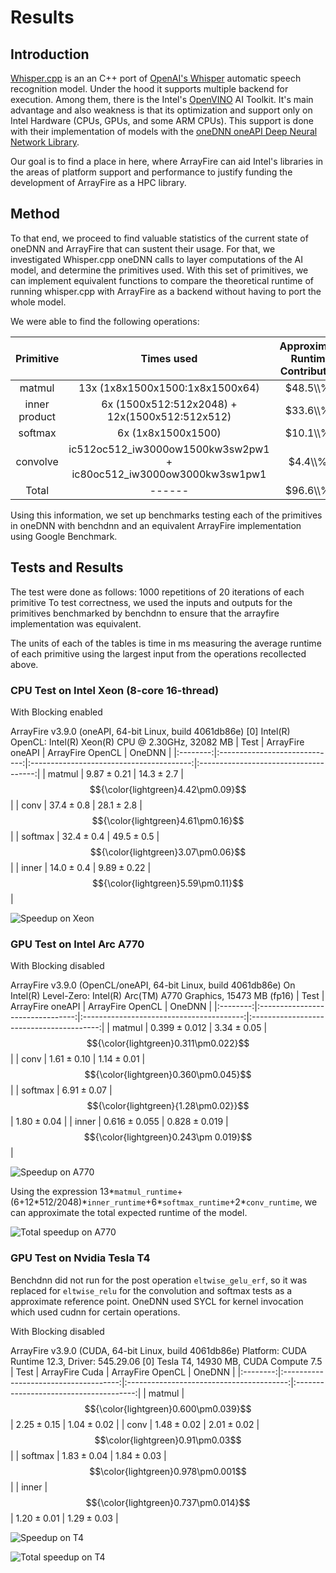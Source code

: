 Results
===========

## Introduction

[Whisper.cpp](https://github.com/ggerganov/whisper.cpp) is an an C++ port of [OpenAI's Whisper](https://github.com/openai/whisper) automatic speech recognition model.
Under the hood it supports multiple backend for execution. Among them, there is the Intel's [OpenVINO](https://github.com/openvinotoolkit/openvino) AI Toolkit. It's main advantage and also weakness is that its optimization and support only on
Intel Hardware (CPUs, GPUs, and some ARM CPUs). This support is done with their implementation of models with the [oneDNN oneAPI Deep Neural Network Library](https://github.com/oneapi-src/oneDNN).

Our goal is to find a place in here, where ArrayFire can aid Intel's libraries in the areas of platform support and performance
to justify funding the development of ArrayFire as a HPC library.

## Method

To that end, we proceed to find valuable statistics of the current state of oneDNN and ArrayFire that can sustent their usage.
For that, we investigated Whisper.cpp oneDNN calls to layer computations of the AI model, and determine the primitives used.
With this set of primitives, we can implement equivalent functions to compare the theoretical runtime of running whisper.cpp with
ArrayFire as a backend without having to port the whole model.

We were able to find the following operations:

|   Primitive   |           Times used                              | Approximate Runtime Contribution |
|:-------------:|:-------------------------------------------------:|:--------------------------------:|
|     matmul    | 13x (1x8x1500x1500:1x8x1500x64)                    |             $48.5\\%$           |
| inner product | 6x (1500x512:512x2048) + 12x(1500x512:512x512)    |             $33.6\\%$            |
|    softmax    | 6x (1x8x1500x1500)                                |             $10.1\\%$            |
|    convolve   | ic512oc512_iw3000ow1500kw3sw2pw1 + ic80oc512_iw3000ow3000kw3sw1pw1|$4.4\\%$              |
| Total         |             ------                                |            $96.6\\%$             |

Using this information, we set up benchmarks testing each of the primitives in oneDNN with benchdnn and an equivalent ArrayFire implementation using Google Benchmark.

## Tests and Results

The test were done as follows: 1000 repetitions of 20 iterations of each primitive
To test correctness, we used the inputs and outputs for the primitives benchmarked by benchdnn to ensure that the arrayfire implementation was equivalent.

The units of each of the tables is time in $\text{ms}$ measuring the average runtime of each primitive using the largest input from the operations recollected above.

### CPU Test on Intel Xeon (8-core 16-thread)

With Blocking enabled

ArrayFire v3.9.0 (oneAPI, 64-bit Linux, build 4061db86e)
[0] Intel(R) OpenCL: Intel(R) Xeon(R) CPU @ 2.30GHz, 32082 MB
|   Test   |    ArrayFire oneAPI           |            ArrayFire OpenCL              |        OneDNN                         |
|:--------:|:-----------------------------:|:----------------------------------------:|:-------------------------------------:|
|  matmul  |             $9.87\pm0.21$     |               $14.3\pm2.7$               |  $${\color{lightgreen}4.42\pm0.09}$$  |
|  conv    |             $37.4\pm0.8$      |              $28.1\pm2.8$                |  $${\color{lightgreen}4.61\pm0.16}$$  |
|  softmax |             $32.4\pm0.4$      |              $49.5\pm0.5$                |$${\color{lightgreen}3.07\pm0.06}$$    |
|  inner   |        $14.0\pm0.4$           |             $9.89\pm0.22$                |$${\color{lightgreen}5.59\pm0.11}$$    |

![Speedup on Xeon](assets/Xeon8.svg)

### GPU Test on Intel Arc A770

With Blocking disabled

ArrayFire v3.9.0 (OpenCL/oneAPI, 64-bit Linux, build 4061db86e)
On Intel(R) Level-Zero: Intel(R) Arc(TM) A770 Graphics, 15473 MB (fp16)
|   Test   |      ArrayFire oneAPI            |            ArrayFire OpenCL              |          OneDNN                          |
|:--------:|:--------------------------------:|:----------------------------------------:|:----------------------------------------:|
|  matmul  |        $0.399\pm0.012$           |               $3.34\pm0.05$              | $${\color{lightgreen}0.311\pm0.022}$$   |
|  conv    |        $1.61\pm0.10$             |                       ${1.14\pm0.01}$    |   $${\color{lightgreen}0.360\pm0.045}$$ |
|  softmax |        $6.91\pm0.07$             | $${\color{lightgreen}{1.28\pm0.02}}$$    |           $1.80\pm0.04$                 |
|  inner   |                  $0.616\pm0.055$ |             $0.828\pm0.019$              |  $${\color{lightgreen}0.243\pm 0.019}$$ |

![Speedup on A770](assets/A770.svg)

Using the expression 13*`matmul_runtime`+(6+12\*512/2048)\*`inner_runtime`+6*`softmax_runtime`+2*`conv_runtime`, we can approximate the total expected runtime of the model.

![Total speedup on A770](assets/A770-total.svg)

### GPU Test on Nvidia Tesla T4

Benchdnn did not run for the post operation `eltwise_gelu_erf`, so it was replaced for `eltwise_relu` for the convolution and softmax tests as a approximate reference point. OneDNN used SYCL for kernel invocation which used cudnn for certain operations.

With Blocking disabled

ArrayFire v3.9.0 (CUDA, 64-bit Linux, build 4061db86e)
Platform: CUDA Runtime 12.3, Driver: 545.29.06
[0] Tesla T4, 14930 MB, CUDA Compute 7.5
|   Test   |           ArrayFire Cuda              |            ArrayFire OpenCL              | OneDNN                            |
|:--------:|:-------------------------------------:|:----------------------------------------:|:--------------------------------------:|
|  matmul  |$${\color{lightgreen}0.600\pm0.039}$$  |               $2.25\pm0.15$              |            $1.04\pm0.02$               |
|  conv    |             $1.48\pm0.02$             |             $2.01\pm0.02$                |  $$\color{lightgreen}0.91\pm0.03$$     |
|  softmax |             $1.83\pm0.04$             |             $1.84\pm0.03$                |  $$\color{lightgreen}0.978\pm0.001$$   |
|  inner   | $${\color{lightgreen}0.737\pm0.014}$$ |             $1.20\pm0.01$                |            $1.29\pm 0.03$              |

![Speedup on T4](assets/T4.svg)

![Total speedup on T4](assets/T4-total.svg)